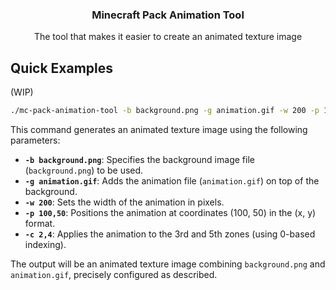 <div align="center">
    <h3>Minecraft Pack Animation Tool</h3>
    <span>The tool that makes it easier to create an animated texture image</span>
</div>

## Quick Examples

(WIP)

```sh
./mc-pack-animation-tool -b background.png -g animation.gif -w 200 -p 100,50 -c 1,3
```

This command generates an animated texture image using the following parameters:

- **`-b background.png`**: Specifies the background image file (`background.png`) to be used.
- **`-g animation.gif`**: Adds the animation file (`animation.gif`) on top of the background.
- **`-w 200`**: Sets the width of the animation in pixels.
- **`-p 100,50`**: Positions the animation at coordinates (100, 50) in the (x, y) format.
- **`-c 2,4`**: Applies the animation to the 3rd and 5th zones (using 0-based indexing).

The output will be an animated texture image combining `background.png` and `animation.gif`, precisely configured as described.
